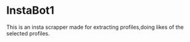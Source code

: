 # InstaBot1
<p>This is an insta scrapper made for extracting profiles,doing likes of the selected profiles.</p>
